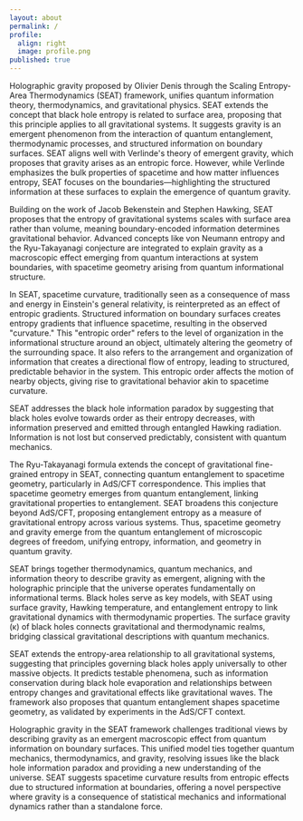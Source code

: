 ```yaml
---
layout: about
permalink: /
profile:
  align: right
  image: profile.png
published: true
---
```

Holographic gravity proposed by Olivier Denis through the Scaling Entropy-Area Thermodynamics (SEAT) framework, unifies quantum information theory, thermodynamics, and gravitational physics. SEAT extends the concept that black hole entropy is related to surface area, proposing that this principle applies to all gravitational systems. It suggests gravity is an emergent phenomenon from the interaction of quantum entanglement, thermodynamic processes, and structured information on boundary surfaces. SEAT aligns well with Verlinde's theory of emergent gravity, which proposes that gravity arises as an entropic force. However, while Verlinde emphasizes the bulk properties of spacetime and how matter influences entropy, SEAT focuses on the boundaries—highlighting the structured information at these surfaces to explain the emergence of quantum gravity.

Building on the work of Jacob Bekenstein and Stephen Hawking, SEAT proposes that the entropy of gravitational systems scales with surface area rather than volume, meaning boundary-encoded information determines gravitational behavior. Advanced concepts like von Neumann entropy and the Ryu-Takayanagi conjecture are integrated to explain gravity as a macroscopic effect emerging from quantum interactions at system boundaries, with spacetime geometry arising from quantum informational structure.

In SEAT, spacetime curvature, traditionally seen as a consequence of mass and energy in Einstein's general relativity, is reinterpreted as an effect of entropic gradients. Structured information on boundary surfaces creates entropy gradients that influence spacetime, resulting in the observed "curvature." This "entropic order" refers to the level of organization in the informational structure around an object, ultimately altering the geometry of the surrounding space. It also refers to the arrangement and organization of information that creates a directional flow of entropy, leading to structured, predictable behavior in the system. This entropic order affects the motion of nearby objects, giving rise to gravitational behavior akin to spacetime curvature.

SEAT addresses the black hole information paradox by suggesting that black holes evolve towards order as their entropy decreases, with information preserved and emitted through entangled Hawking radiation. Information is not lost but conserved predictably, consistent with quantum mechanics.

The Ryu-Takayanagi formula extends the concept of gravitational fine-grained entropy in SEAT, connecting quantum entanglement to spacetime geometry, particularly in AdS/CFT correspondence. This implies that spacetime geometry emerges from quantum entanglement, linking gravitational properties to entanglement. SEAT broadens this conjecture beyond AdS/CFT, proposing entanglement entropy as a measure of gravitational entropy across various systems. Thus, spacetime geometry and gravity emerge from the quantum entanglement of microscopic degrees of freedom, unifying entropy, information, and geometry in quantum gravity.

SEAT brings together thermodynamics, quantum mechanics, and information theory to describe gravity as emergent, aligning with the holographic principle that the universe operates fundamentally on informational terms. Black holes serve as key models, with SEAT using surface gravity, Hawking temperature, and entanglement entropy to link gravitational dynamics with thermodynamic properties. The surface gravity (κ) of black holes connects gravitational and thermodynamic realms, bridging classical gravitational descriptions with quantum mechanics.

SEAT extends the entropy-area relationship to all gravitational systems, suggesting that principles governing black holes apply universally to other massive objects. It predicts testable phenomena, such as information conservation during black hole evaporation and relationships between entropy changes and gravitational effects like gravitational waves. The framework also proposes that quantum entanglement shapes spacetime geometry, as validated by experiments in the AdS/CFT context.

Holographic gravity in the SEAT framework challenges traditional views by describing gravity as an emergent macroscopic effect from quantum information on boundary surfaces. This unified model ties together quantum mechanics, thermodynamics, and gravity, resolving issues like the black hole information paradox and providing a new understanding of the universe. SEAT suggests spacetime curvature results from entropic effects due to structured information at boundaries, offering a novel perspective where gravity is a consequence of statistical mechanics and informational dynamics rather than a standalone force.

